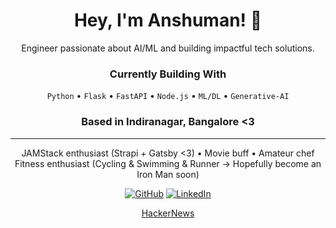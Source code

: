 <div align="center">
  
# Hey, I'm Anshuman! 👋

Engineer passionate about AI/ML and building impactful tech solutions.


### Currently Building With
`Python` • `Flask` • `FastAPI` • `Node.js` • `ML/DL` • `Generative-AI`

### Based in Indiranagar, Bangalore <3




---

JAMStack enthusiast (Strapi + Gatsby <3) • Movie buff • Amateur chef  
Fitness enthusiast (Cycling & Swimming & Runner -> Hopefully become an Iron Man soon)

[![GitHub](https://img.shields.io/badge/-GitHub-181717?style=flat&logo=github)](https://github.com/anshumankmr)
[![LinkedIn](https://img.shields.io/badge/-LinkedIn-0077B5?style=flat&logo=linkedin)](https://linkedin.com/in/anshumankumarcs)

[HackerNews]([https://meet.hn/city/in-Bengaluru](https://news.ycombinator.com/threads?id=anshumankmr))

</div>
